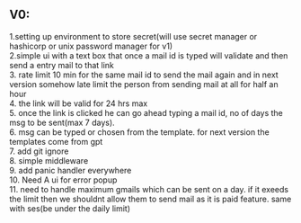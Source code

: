 ## V0:
1.setting up environment to store secret(will use secret manager or hashicorp or unix password manager for v1)
<br>
2.simple ui with a text box that once a mail id is typed will validate and then send a entry mail to that link
<br>
3. rate limit 10 min for the same mail id to send the mail again and in next version somehow late limit the person from sending mail at all for half an hour
<br>
4. the link will be valid for 24 hrs max
<br>
5. once the link is clicked he can go ahead typing a mail id, no of days the msg to be sent(max 7 days).
   <br>
6. msg can be typed or chosen from the template. for next version the templates come from gpt
   <br>
   7. add git ignore
   <br>
8. simple middleware
   <br>
  9. add panic handler everywhere
   <br>
   10. Need A ui for error popup
   <br>
   11. need to handle maximum gmails which can be sent on a day. if it exeeds the limit then we shouldnt allow them to send mail as it is paid feature. same with ses(be under the daily limit)
